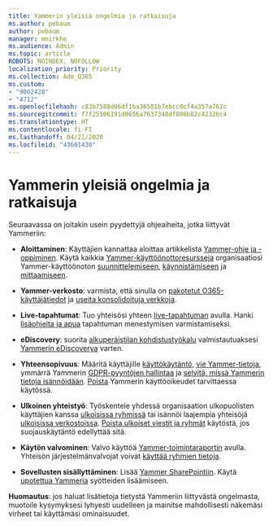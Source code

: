 ```yaml
---
title: Yammerin yleisiä ongelmia ja ratkaisuja
ms.author: pebaum
author: pebaum
manager: mnirkhe
ms.audience: Admin
ms.topic: article
ROBOTS: NOINDEX, NOFOLLOW
localization_priority: Priority
ms.collection: Adm_O365
ms.custom:
- "9002428"
- "4712"
ms.openlocfilehash: c83b7588d06df1ba36581b7ebcc0cf4a357a762c
ms.sourcegitcommit: f7f25506191d0656a7637340df806b82c4232bc4
ms.translationtype: HT
ms.contentlocale: fi-FI
ms.lasthandoff: 04/21/2020
ms.locfileid: "43601430"
---
```

# <a name="yammer-common-issues-and-resolutions"></a>Yammerin yleisiä ongelmia ja ratkaisuja

Seuraavassa on joitakin usein pyydettyjä ohjeaiheita, jotka liittyvät Yammeriin:

- **Aloittaminen**: Käyttäjien kannattaa aloittaa artikkelista [Yammer-ohje ja -oppiminen](https://support.office.com/yammer). Käytä kaikkia [Yammer-käyttöönottoresursseja](https://aka.ms/yamresources) organisaatiosi Yammer-käyttöönoton [suunnittelemiseen](https://aka.ms/YamSuccessGuide), [käynnistämiseen](https://aka.ms/YamLaunchPlaybook) ja [mittaamiseen](https://aka.ms/YamMeasureSuccesGuide). 

- **Yammer-verkosto**: varmista, että sinulla on [pakotetut O365-käyttäjätiedot](https://docs.microsoft.com/yammer/configure-your-yammer-network/enforce-office-365-identity) ja [useita konsolidoituja verkkoja](https://docs.microsoft.com/yammer/configure-your-yammer-network/consolidate-multiple-yammer-networks). 

- **Live-tapahtumat**: Tuo yhteisösi yhteen [live-tapahtuman](https://docs.microsoft.com/yammer/manage-yammer-groups/yammer-live-events) avulla. Hanki [lisäohjeita ja apua](https://resources.techcommunity.microsoft.com/live-events/assistance/) tapahtuman menestymisen varmistamiseksi. 

- **eDiscovery**: suorita [alkuperäistilan kohdistustyökalu](https://docs.microsoft.com/yammer/configure-your-yammer-network/overview-native-mode) valmistautuaksesi [Yammerin eDiscoverya](https://docs.microsoft.com/yammer/manage-security-and-compliance/overview-of-ediscovery) varten. 

- **Yhteensopivuus**: Määritä käyttäjille [käyttökäytäntö](https://docs.microsoft.com/yammer/manage-security-and-compliance/set-up-a-usage-policy), [vie Yammer-tietoja](https://docs.microsoft.com/yammer/manage-security-and-compliance/export-yammer-enterprise-data), ymmärrä Yammerin [GDPR-pyyntöjen hallintaa](https://docs.microsoft.com/yammer/manage-security-and-compliance/gdpr-requests-in-yammer-enterprise) ja [selvitä, missä Yammerin tietoja isännöidään](https://docs.microsoft.com/yammer/manage-security-and-compliance/data-residency). [Poista](https://docs.microsoft.com/yammer/manage-yammer-users/turn-off-user-access) Yammerin käyttöoikeudet tarvittaessa käytössä.

- **Ulkoinen yhteistyö**: Työskentele yhdessä organisaation ulkopuolisten käyttäjien kanssa [ulkoisissa ryhmissä](https://docs.microsoft.com/yammer/work-with-external-users/create-and-manage-external-groups) tai isännöi laajempia yhteisöjä [ulkoisissa verkostoissa](https://docs.microsoft.com/yammer/work-with-external-users/create-and-manage-an-external-network). [Poista ulkoiset viestit ja ryhmät](https://docs.microsoft.com/yammer/work-with-external-users/disable-external-messaging) käytöstä, jos suojauskäytäntö edellyttää sitä.

- **Käytön valvominen**: Valvo käyttöä [Yammer-toimintaraportin](https://docs.microsoft.com/microsoft-365/admin/activity-reports/yammer-activity-report) avulla. Yhteisön järjestelmänvalvojat voivat [käyttää ryhmien tietoja](https://support.office.com/article/view-group-insights-in-yammer-73f9fa6d-d442-4f25-9194-d5317c9328ab).

- **Sovellusten sisällyttäminen**: Lisää [Yammer SharePointiin](https://docs.microsoft.com/yammer/integrate-yammer-with-other-apps/embed-a-feed-into-a-sharepoint-site). Käytä [upotettua Yammeria](https://developer.yammer.com/docs/embed) syötteiden lisäämiseen. 

**Huomautus**: jos haluat lisätietoja tietystä Yammeriin liittyvästä ongelmasta, muotoile kysymyksesi lyhyesti uudelleen ja mainitse mahdollisesti näkemäsi virheet tai käyttämäsi ominaisuudet.
